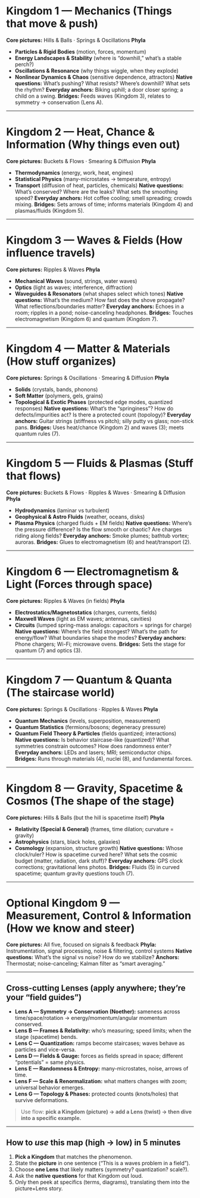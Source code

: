# Kingdom 1 — **Mechanics (Things that move & push)**

**Core pictures:** Hills & Balls · Springs & Oscillations
**Phyla**

* **Particles & Rigid Bodies** (motion, forces, momentum)
* **Energy Landscapes & Stability** (where is “downhill,” what’s a stable perch?)
* **Oscillations & Resonance** (why things wiggle, when they explode)
* **Nonlinear Dynamics & Chaos** (sensitive dependence, attractors)
  **Native questions:** What’s pushing? What resists? Where’s downhill? What sets the rhythm?
  **Everyday anchors:** Biking uphill; a door closer spring; a child on a swing.
  **Bridges:** Feeds waves (Kingdom 3), relates to symmetry → conservation (Lens A).

---

# Kingdom 2 — **Heat, Chance & Information (Why things even out)**

**Core pictures:** Buckets & Flows · Smearing & Diffusion
**Phyla**

* **Thermodynamics** (energy, work, heat, engines)
* **Statistical Physics** (many-microstates → temperature, entropy)
* **Transport** (diffusion of heat, particles, chemicals)
  **Native questions:** What’s conserved? Where are the leaks? What sets the smoothing speed?
  **Everyday anchors:** Hot coffee cooling; smell spreading; crowds mixing.
  **Bridges:** Sets arrows of time; informs materials (Kingdom 4) and plasmas/fluids (Kingdom 5).

---

# Kingdom 3 — **Waves & Fields (How influence travels)**

**Core pictures:** Ripples & Waves
**Phyla**

* **Mechanical Waves** (sound, strings, water waves)
* **Optics** (light as waves; interference, diffraction)
* **Waveguides & Resonators** (what shapes select which tones)
  **Native questions:** What’s the medium? How fast does the shove propagate? What reflections/boundaries matter?
  **Everyday anchors:** Echoes in a room; ripples in a pond; noise-canceling headphones.
  **Bridges:** Touches electromagnetism (Kingdom 6) and quantum (Kingdom 7).

---

# Kingdom 4 — **Matter & Materials (How stuff organizes)**

**Core pictures:** Springs & Oscillations · Smearing & Diffusion
**Phyla**

* **Solids** (crystals, bands, phonons)
* **Soft Matter** (polymers, gels, grains)
* **Topological & Exotic Phases** (protected edge modes, quantized responses)
  **Native questions:** What’s the “springiness”? How do defects/impurities act? Is there a protected count (topology)?
  **Everyday anchors:** Guitar strings (stiffness vs pitch); silly putty vs glass; non-stick pans.
  **Bridges:** Uses heat/chance (Kingdom 2) and waves (3); meets quantum rules (7).

---

# Kingdom 5 — **Fluids & Plasmas (Stuff that flows)**

**Core pictures:** Buckets & Flows · Ripples & Waves · Smearing & Diffusion
**Phyla**

* **Hydrodynamics** (laminar vs turbulent)
* **Geophysical & Astro Fluids** (weather, oceans, disks)
* **Plasma Physics** (charged fluids + EM fields)
  **Native questions:** Where’s the pressure difference? Is the flow smooth or chaotic? Are charges riding along fields?
  **Everyday anchors:** Smoke plumes; bathtub vortex; auroras.
  **Bridges:** Glues to electromagnetism (6) and heat/transport (2).

---

# Kingdom 6 — **Electromagnetism & Light (Forces through space)**

**Core pictures:** Ripples & Waves (in fields)
**Phyla**

* **Electrostatics/Magnetostatics** (charges, currents, fields)
* **Maxwell Waves** (light as EM waves; antennas, cavities)
* **Circuits** (lumped spring-mass analogs: capacitors = springs for charge)
  **Native questions:** Where’s the field strongest? What’s the path for energy/flow? What boundaries shape the modes?
  **Everyday anchors:** Phone chargers; Wi-Fi; microwave ovens.
  **Bridges:** Sets the stage for quantum (7) and optics (3).

---

# Kingdom 7 — **Quantum & Quanta (The staircase world)**

**Core pictures:** Springs & Oscillations · Ripples & Waves
**Phyla**

* **Quantum Mechanics** (levels, superposition, measurement)
* **Quantum Statistics** (fermions/bosons; degeneracy pressure)
* **Quantum Field Theory & Particles** (fields quantized; interactions)
  **Native questions:** Is behavior staircase-like (quantized)? What symmetries constrain outcomes? How does randomness enter?
  **Everyday anchors:** LEDs and lasers; MRI; semiconductor chips.
  **Bridges:** Runs through materials (4), nuclei (8), and fundamental forces.

---

# Kingdom 8 — **Gravity, Spacetime & Cosmos (The shape of the stage)**

**Core pictures:** Hills & Balls (but the hill is spacetime itself)
**Phyla**

* **Relativity (Special & General)** (frames, time dilation; curvature = gravity)
* **Astrophysics** (stars, black holes, galaxies)
* **Cosmology** (expansion, structure growth)
  **Native questions:** Whose clock/ruler? How is spacetime curved here? What sets the cosmic budget (matter, radiation, dark stuff)?
  **Everyday anchors:** GPS clock corrections; gravitational lens photos.
  **Bridges:** Fluids (5) in curved spacetime; quantum gravity questions touch (7).

---

# Optional Kingdom 9 — **Measurement, Control & Information (How we know and steer)**

**Core pictures:** All five, focused on signals & feedback
**Phyla:** Instrumentation, signal processing, noise & filtering, control systems
**Native questions:** What’s the signal vs noise? How do we stabilize?
**Anchors:** Thermostat; noise-canceling; Kalman filter as “smart averaging.”

---

## Cross-cutting **Lenses** (apply anywhere; they’re your “field guides”)

* **Lens A — Symmetry → Conservation (Noether):** sameness across time/space/rotation → energy/momentum/angular momentum conserved.
* **Lens B — Frames & Relativity:** who’s measuring; speed limits; when the stage (spacetime) bends.
* **Lens C — Quantization:** ramps become staircases; waves behave as particles and vice-versa.
* **Lens D — Fields & Gauge:** forces as fields spread in space; different “potentials” = same physics.
* **Lens E — Randomness & Entropy:** many-microstates, noise, arrows of time.
* **Lens F — Scale & Renormalization:** what matters changes with zoom; universal behavior emerges.
* **Lens G — Topology & Phases:** protected counts (knots/holes) that survive deformations.

> Use flow: **pick a Kingdom (picture) → add a Lens (twist) → then dive into a specific example.**

---

## How to *use* this map (high → low) in 5 minutes

1. **Pick a Kingdom** that matches the phenomenon.
2. State the **picture** in one sentence (“This is a waves problem in a field”).
3. Choose **one Lens** that likely matters (symmetry? quantization? scale?).
4. Ask the **native questions** for that Kingdom out loud.
5. Only then peek at specifics (terms, diagrams), translating them into the picture+Lens story.
